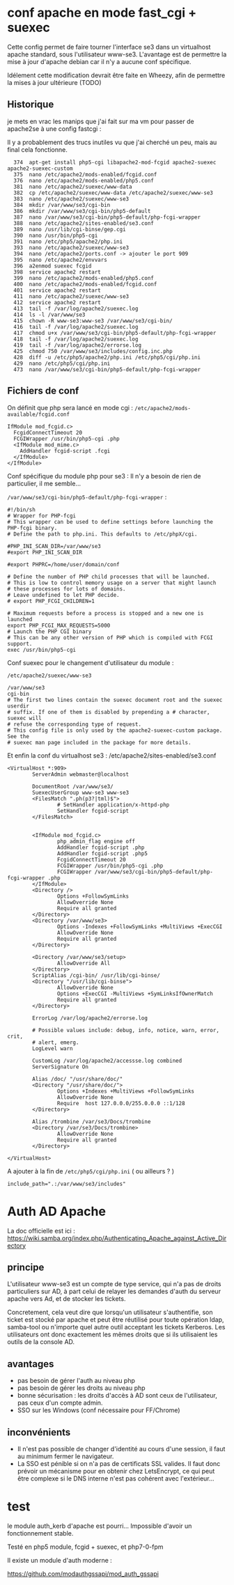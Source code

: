 # conf apache en mode fast_cgi + suexec

Cette config permet de faire tourner l'interface se3 dans un virtualhost apache standard, sous l'utilisateur www-se3. 
L'avantage est de permettre la mise à jour d'apache debian car il n'y a aucune conf spécifique. 

Idélement cette modification devrait être faite en Wheezy, afin de permettre la mises à jour ultérieure (TODO)

## Historique

je mets en vrac les manips que j'ai fait sur ma vm pour passer de apache2se à une config fastcgi :

Il y a probablement des trucs inutiles vu que j'ai cherché un peu, mais au final cela fonctionne.

```
  374  apt-get install php5-cgi libapache2-mod-fcgid apache2-suexec apache2-suexec-custom
  375  nano /etc/apache2/mods-enabled/fcgid.conf 
  376  nano /etc/apache2/mods-enabled/php5.conf 
  381  nano /etc/apache2/suexec/www-data 
  382  cp /etc/apache2/suexec/www-data /etc/apache2/suexec/www-se3
  383  nano /etc/apache2/suexec/www-se3
  384  mkdir /var/www/se3/cgi-bin
  386  mkdir /var/www/se3/cgi-bin/php5-default
  387  nano /var/www/se3/cgi-bin/php5-default/php-fcgi-wrapper
  388  nano /etc/apache2/sites-enabled/se3.conf 
  389  nano /usr/lib/cgi-binse/gep.cgi 
  390  nano /usr/bin/php5-cgi 
  391  nano /etc/php5/apache2/php.ini 
  393  nano /etc/apache2/suexec/www-se3
  394  nano /etc/apache2/ports.conf -> ajouter le port 909
  395  nano /etc/apache2/envvars 
  396  a2enmod suexec fcgid
  398  service apache2 restart
  399  nano /etc/apache2/mods-enabled/php5.conf 
  400  nano /etc/apache2/mods-enabled/fcgid.conf 
  401  service apache2 restart
  411  nano /etc/apache2/suexec/www-se3
  412  service apache2 restart
  413  tail -f /var/log/apache2/suexec.log 
  414  ls -l /var/www/se3
  415  chown -R www-se3:www-se3 /var/www/se3/cgi-bin/
  416  tail -f /var/log/apache2/suexec.log 
  417  chmod u+x /var/www/se3/cgi-bin/php5-default/php-fcgi-wrapper 
  418  tail -f /var/log/apache2/suexec.log 
  419  tail -f /var/log/apache2/errorse.log 
  425  chmod 750 /var/www/se3/includes/config.inc.php
  428  diff -u /etc/php5/apache2/php.ini /etc/php5/cgi/php.ini 
  429  nano /etc/php5/cgi/php.ini 
  473  nano /var/www/se3/cgi-bin/php5-default/php-fcgi-wrapper
```
## Fichiers de conf 
On définit que php sera lancé en mode cgi : 
`/etc/apache2/mods-available/fcgid.conf`
```
IfModule mod_fcgid.c>
  FcgidConnectTimeout 20
  FCGIWrapper /usr/bin/php5-cgi .php
  <IfModule mod_mime.c>
    AddHandler fcgid-script .fcgi
  </IfModule>
</IfModule>
```
Conf spécifique du module php pour se3 : Il n'y a besoin de rien de particulier, il me semble...

`/var/www/se3/cgi-bin/php5-default/php-fcgi-wrapper` :
```
#!/bin/sh
# Wrapper for PHP-fcgi
# This wrapper can be used to define settings before launching the PHP-fcgi binary.
# Define the path to php.ini. This defaults to /etc/phpX/cgi.

#PHP_INI_SCAN_DIR=/var/www/se3
#export PHP_INI_SCAN_DIR

#export PHPRC=/home/user/domain/conf

# Define the number of PHP child processes that will be launched.
# This is low to control memory usage on a server that might launch
# these processes for lots of domains.
# Leave undefined to let PHP decide.
# export PHP_FCGI_CHILDREN=1

# Maximum requests before a process is stopped and a new one is launched
export PHP_FCGI_MAX_REQUESTS=5000
# Launch the PHP CGI binary
# This can be any other version of PHP which is compiled with FCGI support.
exec /usr/bin/php5-cgi

```
Conf suexec pour le changement d'utilisateur du module : 

`/etc/apache2/suexec/www-se3`
```
/var/www/se3
cgi-bin
# The first two lines contain the suexec document root and the suexec userdir
# suffix. If one of them is disabled by prepending a # character, suexec will
# refuse the corresponding type of request.
# This config file is only used by the apache2-suexec-custom package. See the
# suexec man page included in the package for more details.
```
Et enfin la conf du virtualhost se3 : /etc/apache2/sites-enabled/se3.conf
```
<VirtualHost *:909>
        ServerAdmin webmaster@localhost

        DocumentRoot /var/www/se3/
        SuexecUserGroup www-se3 www-se3
        <FilesMatch ".ph(p3?|tml)$">
                # SetHandler application/x-httpd-php
                SetHandler fcgid-script
        </FilesMatch>


        <IfModule mod_fcgid.c>
                php_admin_flag engine off
                AddHandler fcgid-script .php
                AddHandler fcgid-script .php5
                FcgidConnectTimeout 20
                FCGIWrapper /usr/bin/php5-cgi .php
                FCGIWrapper /var/www/se3/cgi-bin/php5-default/php-fcgi-wrapper .php
        </IfModule>
        <Directory />
                Options +FollowSymLinks
                AllowOverride None
                Require all granted
        </Directory>
        <Directory /var/www/se3>
                Options -Indexes +FollowSymLinks +MultiViews +ExecCGI
                AllowOverride None
                Require all granted
        </Directory>

        <Directory /var/www/se3/setup>
                AllowOverride All
        </Directory>
        ScriptAlias /cgi-bin/ /usr/lib/cgi-binse/
        <Directory "/usr/lib/cgi-binse">
                AllowOverride None
                Options +ExecCGI -MultiViews +SymLinksIfOwnerMatch
                Require all granted
        </Directory>

        ErrorLog /var/log/apache2/errorse.log

        # Possible values include: debug, info, notice, warn, error, crit,
        # alert, emerg.
        LogLevel warn

        CustomLog /var/log/apache2/accessse.log combined
        ServerSignature On

        Alias /doc/ "/usr/share/doc/"
        <Directory "/usr/share/doc/">
                Options +Indexes +MultiViews +FollowSymLinks
                AllowOverride None
                Require  host 127.0.0.0/255.0.0.0 ::1/128
        </Directory>

        Alias /trombine /var/se3/Docs/trombine
        <Directory /var/se3/Docs/trombine>
                AllowOverride None
                Require all granted
        </Directory>

</VirtualHost>

```
A ajouter à la fin de `/etc/php5/cgi/php.ini` ( ou ailleurs ? )
```
include_path=".:/var/www/se3/includes"
```
# Auth AD Apache

La doc officielle est ici : 
https://wiki.samba.org/index.php/Authenticating_Apache_against_Active_Directory

## principe
L'utilisateur www-se3 est un compte de type service, qui n'a pas de droits particuliers sur AD, à part celui de relayer les demandes d'auth du serveur apache vers Ad, et de stocker les tickets.

Concretement, cela veut dire que lorsqu'un utilisateur s'authentifie, son ticket est stocké par apache et peut être réutilisé pour toute opération ldap, samba-tool ou n'importe quel autre outil acceptant les tickets Kerberos. Les utilisateurs ont donc exactement les mêmes droits que si ils utilisaient les outils de la console AD.

## avantages
- pas besoin de gérer l'auth au niveau php
- pas besoin de gérer les droits au niveau php
- bonne sécurisation : les droits d'accès à AD sont ceux de l'utilisateur, pas ceux d'un compte admin.
- SSO sur les Windows (conf nécessaire pour FF/Chrome)

## inconvénients
- Il n'est pas possible de changer d'identité au cours d'une session, il faut au minimum fermer le navigateur.
- La SSO est pénible si on n'a pas de certificats SSL valides. Il faut donc prévoir un mécanisme pour en obtenir chez LetsEncrypt, ce qui peut être complexe si le DNS interne n'est pas cohérent avec l'extérieur...

# test

le module auth_kerb d'apache est pourri... Impossible d'avoir un fonctionnement stable.

Testé en php5 module, fcgid + suexec, et php7-0-fpm

Il existe un module d'auth moderne : 

https://github.com/modauthgssapi/mod_auth_gssapi




